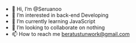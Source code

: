 - 👋 Hi, I’m @Seruanoo
- 👀 I’m interested in back-end Developing
- 🌱 I’m currently learning JavaScript
- 💞️ I’m looking to collaborate on nothing
- 📫 How to reach me beratustunwork@gmail.com

<!---
Seruanoo/Seruanoo is a ✨ special ✨ repository because its `README.md` (this file) appears on your GitHub profile.
You can click the Preview link to take a look at your changes.
--->
